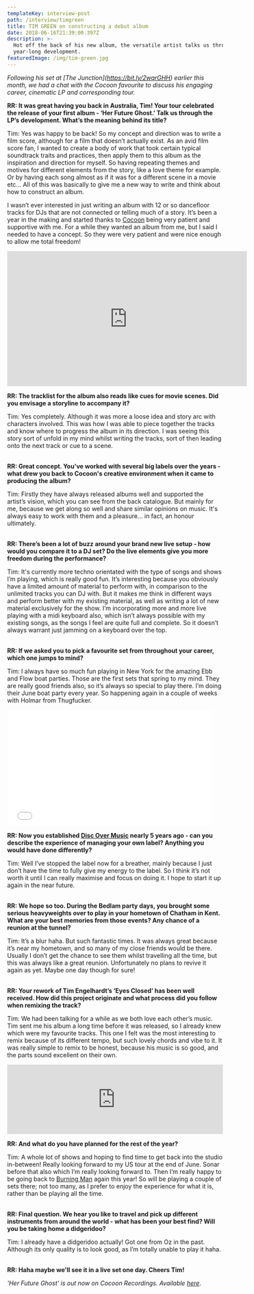 ```yaml
---
templateKey: interview-post
path: /interview/timgreen
title: TIM GREEN on constructing a debut album
date: 2018-06-16T21:39:00.397Z
description: >-
  Hot off the back of his new album, the versatile artist talks us through its
  year-long development. 
featuredImage: /img/tim-green.jpg
---
```

_Following his set at \[The Junction](https://bit.ly/2wqrGHH) earlier this month, we had a chat with the Cocoon favourite to discuss his engaging career, cinematic LP and corresponding tour._

**RR: It was great having you back in Australia, Tim! Your tour celebrated the release of your first album - ‘Her Future Ghost.’ Talk us through the LP’s development. What’s the meaning behind its title?**

Tim: Yes was happy to be back! So my concept and direction was to write a film score, although for a film that doesn’t actually exist. As an avid film score fan, I wanted to create a body of work that took certain typical soundtrack traits and practices, then apply them to this album as the inspiration and direction for myself. So having repeating themes and motives for different elements from the story, like a love theme for example. Or by having each song almost as if it was for a different scene in a movie etc… All of this was basically to give me a new way to write and think about how to construct an album. 

I wasn’t ever interested in just writing an album with 12 or so dancefloor tracks for DJs that are not connected or telling much of a story. It’s been a year in the making and started thanks to [Cocoon](https://www.facebook.com/COCOON.OFFICIAL/) being very patient and supportive with me. For a while they wanted an album from me, but I said I needed to have a concept. So they were very patient and were nice enough to allow me total freedom! 

<iframe src="https://www.facebook.com/plugins/video.php?href=https%3A%2F%2Fwww.facebook.com%2Fravereviewz%2Fvideos%2F637945146556505%2F&show_text=0&width=560" width="560" height="315" style="border:none;overflow:hidden" scrolling="no" frameborder="0" allowTransparency="true" allowFullScreen="true"></iframe>

**RR: The tracklist for the album also reads like cues for movie scenes. Did you envisage a storyline to accompany it?**

Tim: Yes completely. Although it was more a loose idea and story arc with characters involved. This was how I was able to piece together the tracks and know where to progress the album in its direction. I was seeing this story sort of unfold in my mind whilst writing the tracks, sort of then leading onto the next track or cue to a scene. 
<br><br>

**RR: Great concept. You've worked with several big labels over the years - what drew you back to Cocoon's creative environment when it came to producing the album?**

Tim: Firstly they have always released albums well and supported the artist’s vision, which you can see from the back catalogue.  But mainly for me, because we get along so well and share similar opinions on music. It's always easy to work with them and a pleasure... in fact, an honour ultimately. 
<br><br>

**RR: There’s been a lot of buzz around your brand new live setup - how would you compare it to a DJ set? Do the live elements give you more freedom during the performance?**

Tim: It's currently more techno orientated with the type of songs and shows I’m playing, which is really good fun. It’s interesting because you obviously have a limited amount of material to perform with, in comparison to the unlimited tracks you can DJ with. But it makes me think in different ways and perform better with my existing material, as well as writing a lot of new material exclusively for the show. I’m incorporating more and more live playing with a midi keyboard also, which isn’t always possible with my existing songs, as the songs I feel are quite full and complete. So it doesn’t always warrant just jamming on a keyboard over the top. 
<br><br>

**RR: If we asked you to pick a favourite set from throughout your career, which one jumps to mind?**

Tim: I always have so much fun playing in New York for the amazing Ebb and Flow boat parties. Those are the first sets that spring to my mind. They are really good friends also, so it’s always so special to play there. I’m doing their June boat party every year. So happening again in a couple of weeks with Holmar from Thugfucker. 

<iframe frameborder="0" width="480" height="270" src="//www.dailymotion.com/embed/video/x4jv2o9" allowfullscreen allow="autoplay"></iframe>

**RR: Now you established **[**Disc Over Music**](https://www.facebook.com/DiscOverMusicOfficial/)** nearly 5 years ago - can you describe the experience of managing your own label?  Anything you would have done differently?**

Tim: Well I’ve stopped the label now for a breather, mainly because I just don’t have the time to fully give my energy to the label. So I think it’s not worth it until I can really maximise and focus on doing it. I hope to start it up again in the near future.
<br><br>

**RR: We hope so too. During the Bedlam party days, you brought some serious heavyweights over to play in your hometown of Chatham in Kent. What are your best memories from those events? Any chance of a reunion at the tunnel?**

Tim: It’s a blur haha. But such fantastic times. It was always great because it’s near my hometown, and so many of my close friends would be there. Usually I don’t get the chance to see them whilst travelling all the time, but this was always like a great reunion. Unfortunately no plans to revive it again as yet. Maybe one day though for sure!
<br><br>

**RR: Your rework of Tim Engelhardt’s ‘Eyes Closed’ has been well received. How did this project originate and what process did you follow when remixing the track?**

Tim: We had been talking for a while as we both love each other’s music. Tim sent me his album a long time before it was released, so I already knew which were my favourite tracks. This one I felt was the most interesting to remix because of its different tempo, but such lovely chords and vibe to it. It was really simple to remix to be honest, because his music is so good, and the parts sound excellent on their own.

<iframe src="https://embed.beatport.com/?id=9839774&type=track" width="100%" height="162" frameborder="0" scrolling="no" style="max-width:600px;"></iframe>

**RR: And what do you have planned for the rest of the year?**

Tim: A whole lot of shows and hoping to find time to get back into the studio in-between! Really looking forward to my US tour at the end of June. Sonar before that also which I’m really looking forward to. Then I’m really happy to be going back to [Burning Man](https://www.facebook.com/burningman/) again this year! So will be playing a couple of sets there; not too many, as I prefer to enjoy the experience for what it is, rather than be playing all the time.
<br><br>

**RR: Final question. We hear you like to travel and pick up different instruments from around the world - what has been your best find? Will you be taking home a didgeridoo?**

Tim: I already have a didgeridoo actually! Got one from Oz in the past. Although its only quality is to look good, as I’m totally unable to play it haha.
<br><br>

**RR: Haha maybe we'll see it in a live set one day. Cheers Tim!**

_'Her Future Ghost' is out now on Cocoon Recordings. Available [here](https://www.beatport.com/release/her-future-ghost/2269137)_.
